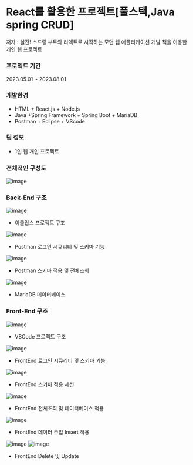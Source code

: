 # React를 활용한 프로젝트[풀스택,Java spring CRUD]
저자 : 실전! 스프링 부트와 리액트로 시작하는 모던 웹 애플리케이션 개발 책을 이용한 개인 웹 프로젝트
### 프로젝트 기간

2023.05.01 ~ 2023.08.01

### 개발환경

- HTML + React.js + Node.js
- Java +Spring Framework + Spring Boot + MariaDB
- Postman + Eclipse + VScode

### 팀 정보

- 1인 웹 개인 프로젝트


### 전체적인 구성도
![image](https://github.com/Attackdie/cardatabase/assets/115523526/43bada2a-8934-4152-bf6d-ca59a05ad91e)

### Back-End 구조
![image](https://github.com/Attackdie/cardatabase/assets/115523526/83fe8d5f-56ae-43e3-8a9e-c0d1e7a413be)

- 이클립스 프로젝트 구조

![image](https://github.com/Attackdie/cardatabase/assets/115523526/33c20701-9a35-4f39-9c66-039b748f87f1)

- Postman 로그인 시큐리티 및 스키마 기능

![image](https://github.com/Attackdie/cardatabase/assets/115523526/daa3174c-0673-4ff0-86cd-8c9cf8aa0796)

- Postman 스키마 적용 및 전체조회

![image](https://github.com/Attackdie/cardatabase/assets/115523526/6b18532b-5c5c-4e2c-9f07-1b5e9e25bfbb)

- MariaDB 데이터베이스

### Front-End 구조

![image](https://github.com/Attackdie/cardatabase/assets/115523526/585abd40-aa26-4a0a-abc9-ef8f70536b96)

- VSCode 프로젝트 구조

![image](https://github.com/Attackdie/cardatabase/assets/115523526/4993a5fb-d662-4acc-aee9-6b5fc93e6394)

- FrontEnd 로그인 시큐리티 및 스키마 기능

![image](https://github.com/Attackdie/cardatabase/assets/115523526/4ceb551c-0963-49f2-b606-691d9047584c)

- FrontEnd 스키마 적용 세션

![image](https://github.com/Attackdie/cardatabase/assets/115523526/3992ef06-3064-4e4a-af56-0aebd147e730)

- FrontEnd 전체조회 및 데이터베이스 적용

![image](https://github.com/Attackdie/cardatabase/assets/115523526/4aea828b-8fff-41bc-b434-01b732fdd958)

- FrontEnd 데이터 주입 Insert 적용

![image](https://github.com/Attackdie/cardatabase/assets/115523526/344634f2-94cb-455c-b941-f0496a35f829)
![image](https://github.com/Attackdie/cardatabase/assets/115523526/49562bd7-f3b9-434c-9cba-cb710dfd181e)

- FrontEnd Delete 및 Update
